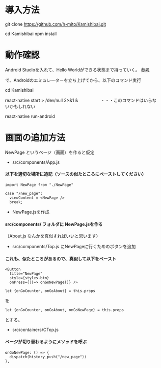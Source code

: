 # 導入方法

git clone https://github.com/h-mito/Kamishibai.git

cd Kamishibai
npm install


# 動作確認
Android Studioを入れて、Hello Worldができる状態まで持っていく。
[参考](http://beautifulajax.dip.jp/?p=1555)

で、Androidのエミュレーターを立ち上げてから、以下のコマンド実行

cd Kamishibai

react-native start > /dev/null 2>&1 & 　　　　　・・・このコマンドはいらないかもしれない

react-native run-android


# 画面の追加方法
NewPage というページ（画面）を作ると仮定

- src/components/App.js
#### 以下を適切な場所に追記（ソースの似たところにペーストしてください）

```
import NewPage from "./NewPage"
```

```
case "/new_page":
  viewContent = <NewPage />
  break;
```


- NewPage.jsを作成
#### src/components/ フォルダに NewPage.jsを作る
（About.js なんかを真似すればいいと思います）


- src/components/Top.js にNewPageに行くためのボタンを追加
#### これも、似たところがあるので、真似して以下をペースト

```
<Button
  title="NewPage"
  style={styles.btn}
  onPress={()=> onGoNewPage()} />
```

```
let {onGoCounter, onGoAbout} = this.props
```
を
```
let {onGoCounter, onGoAbout, onGoNewPage} = this.props
```
とする。


- src/containers/CTop.js
#### ページが切り替わるようにメソッドを呼ぶ

```
onGoNewPage: () => {
  dispatch(history_push("/new_page"))
},
```
